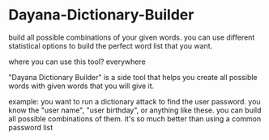 # Dayana-Dictionary-Builder
build all possible combinations of your given words. you can use different statistical options to build the perfect word list that you want.

where you can use this tool?
everywhere

"Dayana Dictionary Builder" is a side tool that helps you create all possible words with given words that you will give it.

example:
  you want to run a dictionary attack to find the user password.
  you know the "user name", "user birthday", or anything like these.
  you can build all possible combinations of them.
  it's so much better than using a common password list
